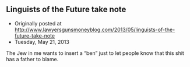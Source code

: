 ## Linguists of the Future take note

 * Originally posted at http://www.lawyersgunsmoneyblog.com/2013/05/linguists-of-the-future-take-note
 * Tuesday, May 21, 2013

The Jew in me wants to insert a “ben” just to let people know that this shit has a father to blame.